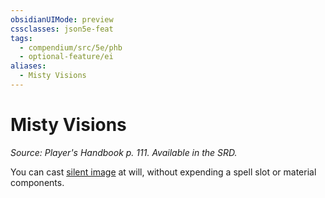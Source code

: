 ```yaml
---
obsidianUIMode: preview
cssclasses: json5e-feat
tags:
  - compendium/src/5e/phb
  - optional-feature/ei
aliases:
  - Misty Visions
---
```

# Misty Visions
*Source: Player's Handbook p. 111. Available in the SRD.*  

You can cast [silent image](2-Mechanics/CLI/spells/silent-image.md) at will, without expending a spell slot or material components.